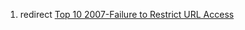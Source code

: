 1.  redirect [Top 10 2007-Failure to Restrict URL
    Access](Top_10_2007-Failure_to_Restrict_URL_Access "wikilink")